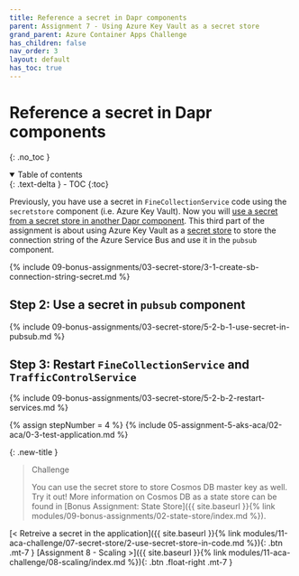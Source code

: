 ```yaml
---
title: Reference a secret in Dapr components
parent: Assignment 7 - Using Azure Key Vault as a secret store
grand_parent: Azure Container Apps Challenge
has_children: false
nav_order: 3
layout: default
has_toc: true
---
```


# Reference a secret in Dapr components

{: .no_toc }

<details open markdown="block">
  <summary>
    Table of contents
  </summary>
  {: .text-delta }
- TOC
{:toc}
</details>

Previously, you have use a secret in `FineCollectionService` code using the `secretstore` component (i.e. Azure Key Vault). Now you will [use a secret from a secret store in another Dapr component](https://docs.dapr.io/operations/components/component-secrets/). This third part of the assignment is about using Azure Key Vault as a [secret store](https://docs.dapr.io/operations/components/setup-secret-store/) to store the connection string of the Azure Service Bus and use it in the `pubsub` component.

<!-- ------------------------ SET CONNECTION STRING ------------------------ -->

{% include 09-bonus-assignments/03-secret-store/3-1-create-sb-connection-string-secret.md %}

## Step 2: Use a secret in `pubsub` component

{% include 09-bonus-assignments/03-secret-store/5-2-b-1-use-secret-in-pubsub.md %}

## Step 3: Restart `FineCollectionService` and `TrafficControlService`

{% include 09-bonus-assignments/03-secret-store/5-2-b-2-restart-services.md %}

<!-- -------------------------------- TEST --------------------------------- -->

{% assign stepNumber = 4 %}
{% include 05-assignment-5-aks-aca/02-aca/0-3-test-application.md %}

{: .new-title }
> Challenge
>
> You can use the secret store to store Cosmos DB master key as well. Try it out! More information on Cosmos DB as a state store can be found in [Bonus Assignment: State Store]({{ site.baseurl }}{% link modules/09-bonus-assignments/02-state-store/index.md %}).
>

<!-- ----------------------------- NAVIGATION ------------------------------ -->

<span class="fs-3">
[< Retreive a secret in the application]({{ site.baseurl }}{% link modules/11-aca-challenge/07-secret-store/2-use-secret-store-in-code.md %}){: .btn .mt-7 }
</span>
<span class="fs-3">
[Assignment 8 - Scaling >]({{ site.baseurl }}{% link modules/11-aca-challenge/08-scaling/index.md %}){: .btn .float-right .mt-7 }
</span>
